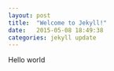 ```yaml
---
layout: post
title:  "Welcome to Jekyll!"
date:   2015-05-08 18:49:38
categories: jekyll update
---
```

Hello world